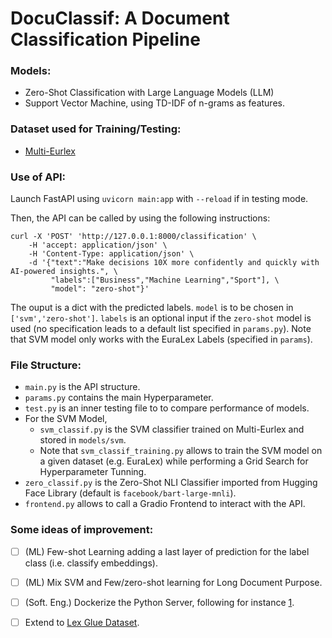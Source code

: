 # DocuClassif: A Document Classification Pipeline

### Models:
- Zero-Shot Classification with Large Language Models (LLM)
- Support Vector Machine, using TD-IDF of n-grams as features.

### Dataset used for Training/Testing:
- [Multi-Eurlex](https://huggingface.co/datasets/multi_eurlex#dataset-structure)

### Use of API:

Launch FastAPI using ```uvicorn main:app``` with ```--reload``` if in testing mode.

Then, the API can be called by using the following instructions:
```
curl -X 'POST' 'http://127.0.0.1:8000/classification' \
    -H 'accept: application/json' \
    -H 'Content-Type: application/json' \
    -d '{"text":"Make decisions 10X more confidently and quickly with AI-powered insights.", \
         "labels":["Business","Machine Learning","Sport"], \
         "model": "zero-shot"}'
```
The ouput is a dict with the predicted labels. ```model``` is to be chosen in ```['svm','zero-shot']```. ```labels``` is an optional input if the ```zero-shot``` model is used (no specification leads to a default list specified in  ```params.py```). Note that SVM model only works with the EuraLex Labels (specified in  ```params```).

### File Structure:
- ```main.py``` is the API structure.
-  ```params.py``` contains the main Hyperparameter.
-  ```test.py``` is an inner testing file to to compare performance of models.
- For the SVM Model, 
  - ```svm_classif.py``` is the SVM classifier trained on Multi-Eurlex and stored in ```models/svm```. 
  - Note that ```svm_classif_training.py``` allows to train the SVM model on a given dataset (e.g. EuraLex) while performing a Grid Search for Hyperparameter Tunning.
-  ```zero_classif.py``` is the Zero-Shot NLI Classifier imported from Hugging Face Library (default is ```facebook/bart-large-mnli```).
- ```frontend.py``` allows to call a Gradio Frontend to interact with the API.


### Some ideas of improvement:
- [ ] (ML) Few-shot Learning adding a last layer of prediction for the label class (i.e. classify embeddings).
- [ ] (ML) Mix SVM and Few/zero-shot learning for Long Document Purpose.
- [ ] (Soft. Eng.) Dockerize the Python Server, following for instance [1](https://chatbotslife.com/deploying-transformer-models-1350876016f).
- [ ] Extend to [Lex Glue Dataset](https://huggingface.co/datasets/lex_glue).

